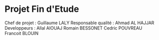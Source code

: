 Projet Fin d'Etude
==================

Chef de projet :
                Guillaume LALY
Responsable qualité :
                Ahmad AL HAJJAR
Developpeurs :
                Allal AIOUAJ
                Romain BESSONET
                Cedric POUVREAU
                Francoit BLOUIN
